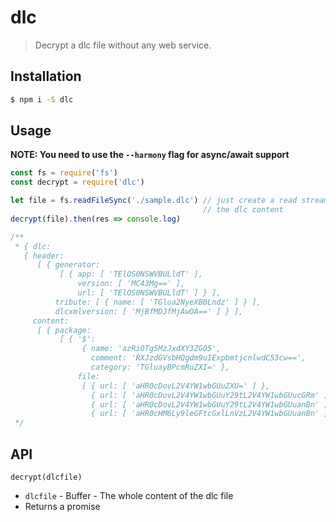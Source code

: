 # dlc

> Decrypt a dlc file without any web service.

## Installation

```bash
$ npm i -S dlc
```

## Usage

**NOTE: You need to use the `--harmony` flag for async/await support**

```js
const fs = require('fs')
const decrypt = require('dlc')

let file = fs.readFileSync('./sample.dlc') // just create a read stream with
                                           // the dlc content
decrypt(file).then(res => console.log)

/**
 * { dlc:
   { header:
      [ { generator:
           [ { app: [ 'TElOS0NSWVBULldT' ],
               version: [ 'MC43Mg==' ],
               url: [ 'TElOS0NSWVBULldT' ] } ],
          tribute: [ { name: [ 'TGlua2NyeXB0Lndz' ] } ],
          dlcxmlversion: [ 'MjBfMDJfMjAwOA==' ] } ],
     content:
      [ { package:
           [ { '$':
                { name: 'azRiOTg5MzJxdXY3ZG05',
                  comment: 'RXJzdGVsbHQgdm9uIExpbmtjcnlwdC53cw==',
                  category: 'TGluayBPcmRuZXI=' },
               file:
                [ { url: [ 'aHR0cDovL2V4YW1wbGUuZXU=' ] },
                  { url: [ 'aHR0cDovL2V4YW1wbGUuY29tL2V4YW1wbGUucGRm' ] },
                  { url: [ 'aHR0cDovL2V4YW1wbGUuY29tL2V4YW1wbGUuanBn' ] },
                  { url: [ 'aHR0cHM6Ly9leGFtcGxlLnVzL2V4YW1wbGUuanBn' ] } ] } ] } ] } }
 */
```

## API

`decrypt(dlcfile)`
* `dlcfile` - Buffer - The whole content of the dlc file
* Returns a promise
